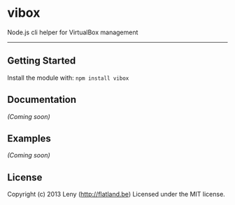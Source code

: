 # vibox

Node.js cli helper for VirtualBox management

* * *

## Getting Started
Install the module with: `npm install vibox`

## Documentation
_(Coming soon)_

## Examples
_(Coming soon)_

## License
Copyright (c) 2013 Leny (http://flatland.be)
Licensed under the MIT license.
